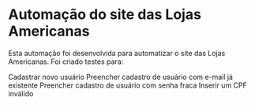 # Automação do site das Lojas Americanas

Esta automação foi desenvolvida para automatizar o site das Lojas Americanas. Foi criado testes para:

Cadastrar novo usuário
Preencher cadastro de usuário com e-mail já existente
Preencher cadastro de usuário com senha fraca
Inserir um CPF inválido

